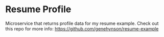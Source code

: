 # Resume Profile
Microservice that returns profile data for my resume example. 
Check out this repo for more info: https://github.com/genehynson/resume-example

